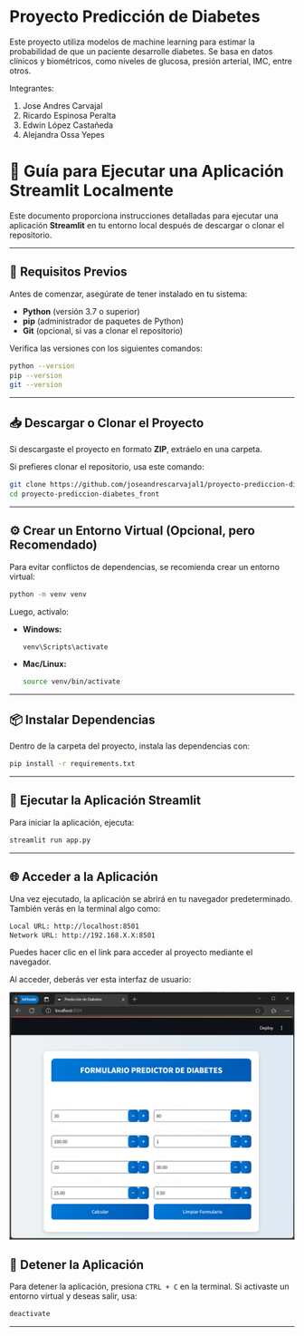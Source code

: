 # Proyecto Predicción de Diabetes

Este proyecto utiliza modelos de machine learning para estimar la probabilidad de que un paciente desarrolle diabetes. Se basa en datos clínicos y biométricos, como niveles de glucosa, presión arterial, IMC, entre otros.

Integrantes: 

1. Jose Andres Carvajal
2. Ricardo Espinosa Peralta
3. Edwin López Castañeda
4. Alejandra Ossa Yepes  
  
# 📌 Guía para Ejecutar una Aplicación Streamlit Localmente

Este documento proporciona instrucciones detalladas para ejecutar una aplicación **Streamlit** en tu entorno local después de descargar o clonar el repositorio.

---

## 📌 Requisitos Previos
Antes de comenzar, asegúrate de tener instalado en tu sistema:
- **Python** (versión 3.7 o superior)
- **pip** (administrador de paquetes de Python)
- **Git** (opcional, si vas a clonar el repositorio)

Verifica las versiones con los siguientes comandos:
```sh
python --version
pip --version
git --version
```

---

## 📥 Descargar o Clonar el Proyecto
Si descargaste el proyecto en formato **ZIP**, extráelo en una carpeta.

Si prefieres clonar el repositorio, usa este comando:
```sh
git clone https://github.com/joseandrescarvajal1/proyecto-prediccion-diabtes.git
cd proyecto-prediccion-diabetes_front
```

---

## ⚙️ Crear un Entorno Virtual (Opcional, pero Recomendado)
Para evitar conflictos de dependencias, se recomienda crear un entorno virtual:
```sh
python -m venv venv
```
Luego, actívalo:
- **Windows:**
  ```sh
  venv\Scripts\activate
  ```
- **Mac/Linux:**
  ```sh
  source venv/bin/activate
  ```

---

## 📦 Instalar Dependencias
Dentro de la carpeta del proyecto, instala las dependencias con:
```sh
pip install -r requirements.txt
```
---

## 🚀 Ejecutar la Aplicación Streamlit
Para iniciar la aplicación, ejecuta:
```sh
streamlit run app.py
```
---

## 🌐 Acceder a la Aplicación
Una vez ejecutado, la aplicación se abrirá en tu navegador predeterminado. También verás en la terminal algo como:
```
Local URL: http://localhost:8501
Network URL: http://192.168.X.X:8501
```
Puedes hacer clic en el link para acceder al proyecto mediante el navegador.

  
Al acceder, deberás ver esta interfaz de usuario:  
  
![Pantallazo Interfaz de Usuario](imagen-formulatio.png)


## 🛑 Detener la Aplicación
Para detener la aplicación, presiona `CTRL + C` en la terminal.
Si activaste un entorno virtual y deseas salir, usa:
```sh
deactivate
```

---

